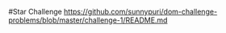 #Star Challenge
https://github.com/sunnypuri/dom-challenge-problems/blob/master/challenge-1/README.md